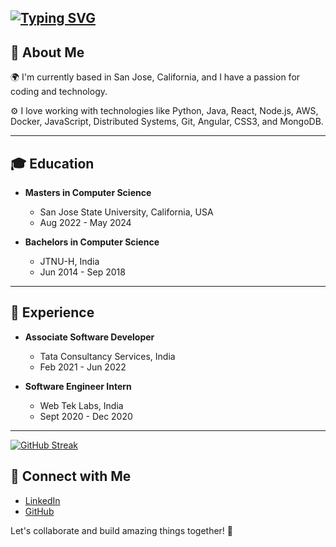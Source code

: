 
[![Typing SVG](https://readme-typing-svg.demolab.com/?lines=Hello+there;My+name+is+Mohammed+Ilyas+Ahmed;I'm+a+Full+stack+Software+Developer)](https://git.io/typing-svg)
---

## 🚀 About Me

🌍 I'm currently based in San Jose, California, and I have a passion for coding and technology.

⚙️ I love working with technologies like Python, Java, React, Node.js, AWS, Docker, JavaScript, Distributed Systems, Git, Angular, CSS3, and MongoDB.

---

## 🎓 Education

- **Masters in Computer Science**
  - San Jose State University, California, USA
  - Aug 2022 - May 2024
 

- **Bachelors in Computer Science**
  - JTNU-H, India
  - Jun 2014 - Sep 2018

---

## 💼 Experience

- **Associate Software Developer**
  - Tata Consultancy Services, India
  - Feb 2021 - Jun 2022

- **Software Engineer Intern**
  - Web Tek Labs, India
  - Sept 2020 - Dec 2020

---

[![GitHub Streak](https://streak-stats.demolab.com/?user=ilyas122)](https://git.io/streak-stats)

## 🔗 Connect with Me

- [LinkedIn](https://www.linkedin.com/in/ilyasahmed)
- [GitHub](https://github.com/ilyas122)

Let's collaborate and build amazing things together! 🚀
